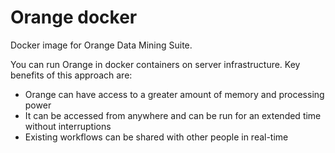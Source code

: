 # Orange docker #

Docker image for Orange Data Mining Suite.

You can run Orange in docker containers on server infrastructure. Key benefits of this approach are:
- Orange can have access to a greater amount of memory and processing power
- It can be accessed from anywhere and can be run for an extended time without interruptions
- Existing workflows can be shared with other people in real-time

